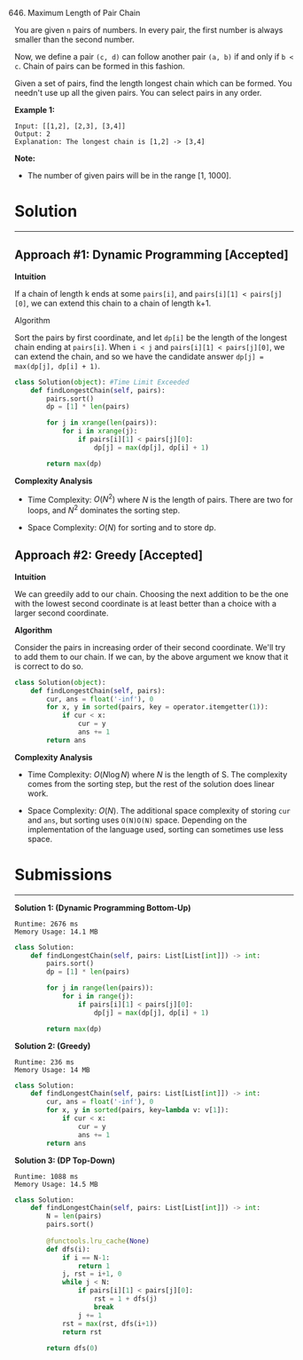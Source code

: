 646. Maximum Length of Pair Chain

You are given `n` pairs of numbers. In every pair, the first number is always smaller than the second number.

Now, we define a pair `(c, d)` can follow another pair `(a, b)` if and only if `b < c`. Chain of pairs can be formed in this fashion.

Given a set of pairs, find the length longest chain which can be formed. You needn't use up all the given pairs. You can select pairs in any order.

**Example 1:**
```
Input: [[1,2], [2,3], [3,4]]
Output: 2
Explanation: The longest chain is [1,2] -> [3,4]
```

**Note:**

* The number of given pairs will be in the range [1, 1000].

# Solution
---
## Approach #1: Dynamic Programming [Accepted]
**Intuition**

If a chain of length k ends at some `pairs[i]`, and `pairs[i][1] < pairs[j][0]`, we can extend this chain to a chain of length k+1.

Algorithm

Sort the pairs by first coordinate, and let `dp[i]` be the length of the longest chain ending at `pairs[i]`. When `i < j` and `pairs[i][1] < pairs[j][0]`, we can extend the chain, and so we have the candidate answer `dp[j] = max(dp[j], dp[i] + 1)`.

```python
class Solution(object): #Time Limit Exceeded
    def findLongestChain(self, pairs):
        pairs.sort()
        dp = [1] * len(pairs)

        for j in xrange(len(pairs)):
            for i in xrange(j):
                if pairs[i][1] < pairs[j][0]:
                    dp[j] = max(dp[j], dp[i] + 1)

        return max(dp)
```

**Complexity Analysis**

* Time Complexity: $O(N^2)$ where $N$ is the length of pairs. There are two for loops, and $N^2$ dominates the sorting step.

* Space Complexity: $O(N)$ for sorting and to store dp.

## Approach #2: Greedy [Accepted]
**Intuition**

We can greedily add to our chain. Choosing the next addition to be the one with the lowest second coordinate is at least better than a choice with a larger second coordinate.

**Algorithm**

Consider the pairs in increasing order of their second coordinate. We'll try to add them to our chain. If we can, by the above argument we know that it is correct to do so.

```python
class Solution(object):
    def findLongestChain(self, pairs):
        cur, ans = float('-inf'), 0
        for x, y in sorted(pairs, key = operator.itemgetter(1)):
            if cur < x:
                cur = y
                ans += 1
        return ans
```

**Complexity Analysis**

* Time Complexity: $O(N \log N)$ where $N$ is the length of S. The complexity comes from the sorting step, but the rest of the solution does linear work.

* Space Complexity: $O(N)$. The additional space complexity of storing `cur` and `ans`, but sorting uses `O(N)O(N)` space. Depending on the implementation of the language used, sorting can sometimes use less space.

# Submissions
---
**Solution 1: (Dynamic Programming Bottom-Up)**
```
Runtime: 2676 ms
Memory Usage: 14.1 MB
```
```python
class Solution:
    def findLongestChain(self, pairs: List[List[int]]) -> int:
        pairs.sort()
        dp = [1] * len(pairs)

        for j in range(len(pairs)):
            for i in range(j):
                if pairs[i][1] < pairs[j][0]:
                    dp[j] = max(dp[j], dp[i] + 1)

        return max(dp)
```

**Solution 2: (Greedy)**
```
Runtime: 236 ms
Memory Usage: 14 MB
```
```python
class Solution:
    def findLongestChain(self, pairs: List[List[int]]) -> int:
        cur, ans = float('-inf'), 0
        for x, y in sorted(pairs, key=lambda v: v[1]):
            if cur < x:
                cur = y
                ans += 1
        return ans
```

**Solution 3: (DP Top-Down)**
```
Runtime: 1088 ms
Memory Usage: 14.5 MB
```
```python
class Solution:
    def findLongestChain(self, pairs: List[List[int]]) -> int:
        N = len(pairs)
        pairs.sort()
        
        @functools.lru_cache(None)
        def dfs(i):
            if i == N-1:
                return 1
            j, rst = i+1, 0
            while j < N:
                if pairs[i][1] < pairs[j][0]:
                    rst = 1 + dfs(j)
                    break
                j += 1
            rst = max(rst, dfs(i+1))
            return rst
            
        return dfs(0)
```
